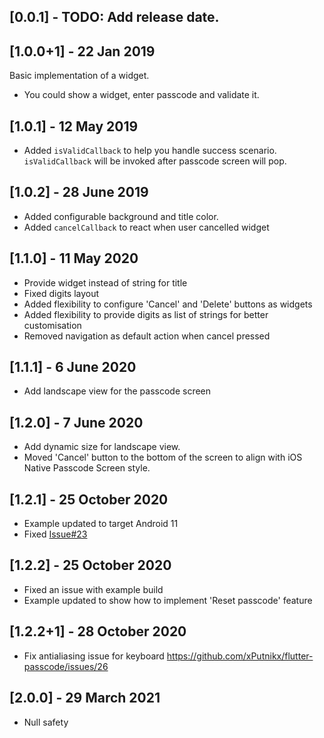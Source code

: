 ## [0.0.1] - TODO: Add release date.

## [1.0.0+1] - 22 Jan 2019 
Basic implementation of a widget.
- You could show a widget, enter passcode and validate it.

## [1.0.1] - 12 May 2019
- Added `isValidCallback` to help you handle success scenario. `isValidCallback` will be invoked after passcode screen will pop.

## [1.0.2] - 28 June 2019
- Added configurable background and title color.
- Added `cancelCallback` to react when user cancelled widget

## [1.1.0] - 11 May 2020
- Provide widget instead of string for title
- Fixed digits layout
- Added flexibility to configure 'Cancel' and 'Delete' buttons as widgets
- Added flexibility to provide digits as list of strings for better customisation
- Removed navigation as default action when cancel pressed

## [1.1.1] - 6 June 2020
- Add landscape view for the passcode screen

## [1.2.0] - 7 June 2020
- Add dynamic size for landscape view.
- Moved 'Cancel' button to the bottom of the screen to align with iOS Native Passcode Screen style.

## [1.2.1] - 25 October 2020
- Example updated to target Android 11
- Fixed [Issue#23](https://github.com/xPutnikx/flutter-passcode/issues/23)

## [1.2.2] - 25 October 2020
- Fixed an issue with example build
- Example updated to show how to implement 'Reset passcode' feature

## [1.2.2+1] - 28 October 2020
- Fix antialiasing issue for keyboard https://github.com/xPutnikx/flutter-passcode/issues/26

## [2.0.0] - 29 March 2021
- Null safety